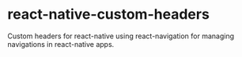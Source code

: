 # react-native-custom-headers

Custom headers for react-native using react-navigation for managing navigations in react-native apps.
